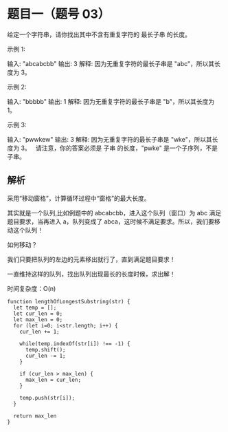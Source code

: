 # 题目一（题号 03）

给定一个字符串，请你找出其中不含有重复字符的 最长子串 的长度。

示例 1:

输入: "abcabcbb"
输出: 3 
解释: 因为无重复字符的最长子串是 "abc"，所以其长度为 3。

示例 2:

输入: "bbbbb"
输出: 1
解释: 因为无重复字符的最长子串是 "b"，所以其长度为 1。

示例 3:

输入: "pwwkew"
输出: 3
解释: 因为无重复字符的最长子串是 "wke"，所以其长度为 3。
     请注意，你的答案必须是 子串 的长度，"pwke" 是一个子序列，不是子串。

## 解析

采用“移动窗格”，计算循环过程中“窗格”的最大长度。

其实就是一个队列,比如例题中的 abcabcbb，进入这个队列（窗口）为 abc 满足题目要求，当再进入 a，队列变成了 abca，这时候不满足要求。所以，我们要移动这个队列！

如何移动？

我们只要把队列的左边的元素移出就行了，直到满足题目要求！

一直维持这样的队列，找出队列出现最长的长度时候，求出解！

时间复杂度：O(n)

```
function lengthOfLongestSubstring(str) {
  let temp = [];
  let cur_len = 0;
  let max_len = 0;
  for (let i=0; i<str.length; i++) {
    cur_len += 1;

    while(temp.indexOf(str[i]) !== -1) {
      temp.shift();
      cur_len -= 1;
    }

    if (cur_len > max_len) {
      max_len = cur_len;
    }

    temp.push(str[i]);
  }

  return max_len
}
```